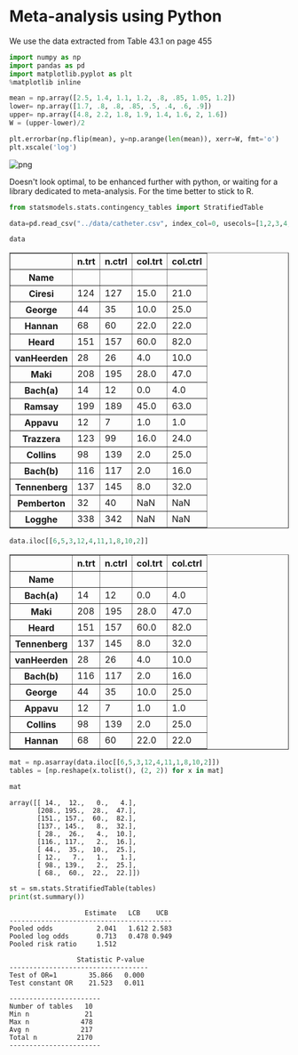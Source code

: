 
# Meta-analysis using Python
We use the data extracted from Table 43.1 on page 455


```python
import numpy as np
import pandas as pd
import matplotlib.pyplot as plt
%matplotlib inline
```


```python
mean = np.array([2.5, 1.4, 1.1, 1.2, .8, .85, 1.05, 1.2])
lower= np.array([1.7, .8, .8, .85, .5, .4, .6, .9])
upper= np.array([4.8, 2.2, 1.8, 1.9, 1.4, 1.6, 2, 1.6])
W = (upper-lower)/2
```


```python
plt.errorbar(np.flip(mean), y=np.arange(len(mean)), xerr=W, fmt='o')
plt.xscale('log')
```


![png](output_3_0.png)


Doesn't look optimal, to be enhanced further with python, or waiting for a library dedicated to meta-analysis. For the time better to stick to R.


```python
from statsmodels.stats.contingency_tables import StratifiedTable
```


```python
data=pd.read_csv("../data/catheter.csv", index_col=0, usecols=[1,2,3,4,5])
```


```python
data
```

<table border="1" class="dataframe">
  <thead>
    <tr style="text-align: right;">
      <th></th>
      <th>n.trt</th>
      <th>n.ctrl</th>
      <th>col.trt</th>
      <th>col.ctrl</th>
    </tr>
    <tr>
      <th>Name</th>
      <th></th>
      <th></th>
      <th></th>
      <th></th>
    </tr>
  </thead>
  <tbody>
    <tr>
      <th>Ciresi</th>
      <td>124</td>
      <td>127</td>
      <td>15.0</td>
      <td>21.0</td>
    </tr>
    <tr>
      <th>George</th>
      <td>44</td>
      <td>35</td>
      <td>10.0</td>
      <td>25.0</td>
    </tr>
    <tr>
      <th>Hannan</th>
      <td>68</td>
      <td>60</td>
      <td>22.0</td>
      <td>22.0</td>
    </tr>
    <tr>
      <th>Heard</th>
      <td>151</td>
      <td>157</td>
      <td>60.0</td>
      <td>82.0</td>
    </tr>
    <tr>
      <th>vanHeerden</th>
      <td>28</td>
      <td>26</td>
      <td>4.0</td>
      <td>10.0</td>
    </tr>
    <tr>
      <th>Maki</th>
      <td>208</td>
      <td>195</td>
      <td>28.0</td>
      <td>47.0</td>
    </tr>
    <tr>
      <th>Bach(a)</th>
      <td>14</td>
      <td>12</td>
      <td>0.0</td>
      <td>4.0</td>
    </tr>
    <tr>
      <th>Ramsay</th>
      <td>199</td>
      <td>189</td>
      <td>45.0</td>
      <td>63.0</td>
    </tr>
    <tr>
      <th>Appavu</th>
      <td>12</td>
      <td>7</td>
      <td>1.0</td>
      <td>1.0</td>
    </tr>
    <tr>
      <th>Trazzera</th>
      <td>123</td>
      <td>99</td>
      <td>16.0</td>
      <td>24.0</td>
    </tr>
    <tr>
      <th>Collins</th>
      <td>98</td>
      <td>139</td>
      <td>2.0</td>
      <td>25.0</td>
    </tr>
    <tr>
      <th>Bach(b)</th>
      <td>116</td>
      <td>117</td>
      <td>2.0</td>
      <td>16.0</td>
    </tr>
    <tr>
      <th>Tennenberg</th>
      <td>137</td>
      <td>145</td>
      <td>8.0</td>
      <td>32.0</td>
    </tr>
    <tr>
      <th>Pemberton</th>
      <td>32</td>
      <td>40</td>
      <td>NaN</td>
      <td>NaN</td>
    </tr>
    <tr>
      <th>Logghe</th>
      <td>338</td>
      <td>342</td>
      <td>NaN</td>
      <td>NaN</td>
    </tr>
  </tbody>
</table>

```python
data.iloc[[6,5,3,12,4,11,1,8,10,2]]
```

<table border="1" class="dataframe">
  <thead>
    <tr style="text-align: right;">
      <th></th>
      <th>n.trt</th>
      <th>n.ctrl</th>
      <th>col.trt</th>
      <th>col.ctrl</th>
    </tr>
    <tr>
      <th>Name</th>
      <th></th>
      <th></th>
      <th></th>
      <th></th>
    </tr>
  </thead>
  <tbody>
    <tr>
      <th>Bach(a)</th>
      <td>14</td>
      <td>12</td>
      <td>0.0</td>
      <td>4.0</td>
    </tr>
    <tr>
      <th>Maki</th>
      <td>208</td>
      <td>195</td>
      <td>28.0</td>
      <td>47.0</td>
    </tr>
    <tr>
      <th>Heard</th>
      <td>151</td>
      <td>157</td>
      <td>60.0</td>
      <td>82.0</td>
    </tr>
    <tr>
      <th>Tennenberg</th>
      <td>137</td>
      <td>145</td>
      <td>8.0</td>
      <td>32.0</td>
    </tr>
    <tr>
      <th>vanHeerden</th>
      <td>28</td>
      <td>26</td>
      <td>4.0</td>
      <td>10.0</td>
    </tr>
    <tr>
      <th>Bach(b)</th>
      <td>116</td>
      <td>117</td>
      <td>2.0</td>
      <td>16.0</td>
    </tr>
    <tr>
      <th>George</th>
      <td>44</td>
      <td>35</td>
      <td>10.0</td>
      <td>25.0</td>
    </tr>
    <tr>
      <th>Appavu</th>
      <td>12</td>
      <td>7</td>
      <td>1.0</td>
      <td>1.0</td>
    </tr>
    <tr>
      <th>Collins</th>
      <td>98</td>
      <td>139</td>
      <td>2.0</td>
      <td>25.0</td>
    </tr>
    <tr>
      <th>Hannan</th>
      <td>68</td>
      <td>60</td>
      <td>22.0</td>
      <td>22.0</td>
    </tr>
  </tbody>
</table>

```python
mat = np.asarray(data.iloc[[6,5,3,12,4,11,1,8,10,2]])
tables = [np.reshape(x.tolist(), (2, 2)) for x in mat]
```


```python
mat
```


    array([[ 14.,  12.,   0.,   4.],
           [208., 195.,  28.,  47.],
           [151., 157.,  60.,  82.],
           [137., 145.,   8.,  32.],
           [ 28.,  26.,   4.,  10.],
           [116., 117.,   2.,  16.],
           [ 44.,  35.,  10.,  25.],
           [ 12.,   7.,   1.,   1.],
           [ 98., 139.,   2.,  25.],
           [ 68.,  60.,  22.,  22.]])


```python
st = sm.stats.StratifiedTable(tables)
print(st.summary())
```

                       Estimate   LCB    UCB 
    -----------------------------------------
    Pooled odds           2.041   1.612 2.583
    Pooled log odds       0.713   0.478 0.949
    Pooled risk ratio     1.512              
                                             
                     Statistic P-value 
    -----------------------------------
    Test of OR=1        35.866   0.000 
    Test constant OR    21.523   0.011 
                           
    -----------------------
    Number of tables   10  
    Min n              21  
    Max n             478  
    Avg n             217  
    Total n          2170  
    -----------------------


